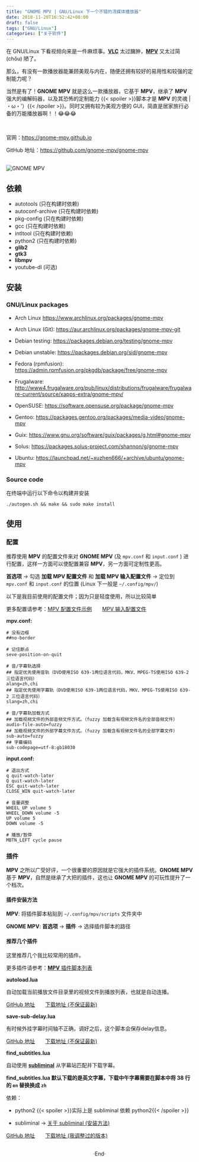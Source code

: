 ```yaml
---
title: "GNOME MPV | GNU/Linux 下一个不错的流媒体播放器"
date: 2018-11-20T16:52:42+08:00
draft: false
tags: ["GNU/Linux"]
categories: ["关于软件"]
---
```

<!-- 
![](https://mogeko.github.io/blog-images/r/029/)
<img src="" alt="" >
{{< spoiler >}}{{< /spoiler >}}
 -->

在 GNU/Linux 下看视频向来是一件麻烦事。[**VLC**](https://www.videolan.org/index.zh.html) 太过臃肿，[**MPV**](https://mpv.io/) 又太过简 (chǒu) 陋了。

那么，有没有一款播放器能兼顾美观与内在，随便还拥有较好的易用性和较强的定制能力呢？

当然是有了！**GNOME MPV** 就是这么一款播放器，它基于 **MPV**，继承了 **MPV** 强大的编解码器，以及其恐怖的定制能力 {{< spoiler >}}脚本才是 **MPV** 的灵魂 | ・ω・’）{{< /spoiler >}}。同时又拥有较为美观方便的 GUI，简直是居家旅行必备的万能播放器啊！！😂😂😂

<!-- more -->

<br>

官网：<https://gnome-mpv.github.io>

GitHub 地址：<https://github.com/gnome-mpv/gnome-mpv>

<br>

<img src="https://mogeko.github.io/blog-images/r/029/gnome_mpv.png" alt="GNOME MPV" >

## 依赖

- autotools (只在构建时依赖)
- autoconf-archive (只在构建时依赖)
- pkg-config (只在构建时依赖)
- gcc (只在构建时依赖)
- intltool (只在构建时依赖)
- python2 (只在构建时依赖)
- **glib2**
- **gtk3**
- **libmpv**
- youtube-dl (可选)

## 安装

### GNU/Linux packages

- Arch Linux <https://www.archlinux.org/packages/gnome-mpv>

- Arch Linux (Git): <https://aur.archlinux.org/packages/gnome-mpv-git>
- Debian testing: <https://packages.debian.org/testing/gnome-mpv>
- Debian unstable: <https://packages.debian.org/sid/gnome-mpv>
- Fedora (rpmfusion): <https://admin.rpmfusion.org/pkgdb/package/free/gnome-mpv>
- Frugalware: <http://www4.frugalware.org/pub/linux/distributions/frugalware/frugalware-current/source/xapps-extra/gnome-mpv/>
- OpenSUSE: <https://software.opensuse.org/package/gnome-mpv>
- Gentoo: <https://packages.gentoo.org/packages/media-video/gnome-mpv>
- Guix: <https://www.gnu.org/software/guix/packages/g.html#gnome-mpv>
- Solus: <https://packages.solus-project.com/shannon/g/gnome-mpv>
- Ubuntu: <https://launchpad.net/~xuzhen666/+archive/ubuntu/gnome-mpv>

### Source code

在终端中运行以下命令以构建并安装

```plaintext
./autogen.sh && make && sudo make install
```

## 使用

### 配置

推荐使用 **MPV** 的配置文件来对 **GNOME MPV** (及 `mpv.conf` 和 `input.conf` ) 进行配置，这样一方面可以使配置兼容 **MPV**，另一方面可定制性更高。

**首选项**  -> 勾选 **加载 MPV 配置文件** 和 **加载 MPV 输入配置文件** -> 定位到  `mpv.conf` 和 `input.conf` 的位置 (Linux 下一般是 `~/.config/mpv/`)

以下是我目前使用的配置文件；因为只是轻度使用，所以比较简单

更多配置请参考：[MPV 配置文件示例](https://github.com/mpv-player/mpv/blob/master/etc/mpv.conf)&emsp;&emsp;[MPV 输入配置文件](https://github.com/mpv-player/mpv/blob/master/etc/input.conf)

**mpv.conf:**

```plaintext
# 没有边框
##no-border

# 记住断点
seve-position-on-quit

# 音/字幕轨选择
## 指定优先使用音轨（DVD使用ISO 639-1两位语言代码，MKV、MPEG-TS使用ISO 639-2 三位语言代码）
alang=zh,chi
## 指定优先使用字幕轨（DVD使用ISO 639-1两位语言代码，MKV、MPEG-TS使用ISO 639-2 三位语言代码）
slang=zh,chi

# 音/字幕轨加载方式
## 加载视频文件的外部音频文件方式。（fuzzy 加载含有视频文件名的全部音频文件）
audio-file-auto=fuzzy
## 加载视频文件的外部字幕文件方式。（fuzzy 加载含有视频文件名的全部字幕文件）
sub-auto=fuzzy
## 字幕编码
sub-codepage=utf-8:gb18030
```

**input.conf:**

```plaintext
# 退出方式
q quit-watch-later
Q quit-watch-later
ESC quit-watch-later
CLOSE_WIN quit-watch-later

# 音量调整
WHEEL_UP volume 5
WHEEL_DOWN volume -5
UP volume 5
DOWN volume -5

# 播放/暂停
MBTN_LEFT cycle pause
```

### 插件

**MPV** 之所以广受好评，一个很重要的原因就是它强大的插件系统。**GNOME MPV** 基于 **MPV**，自然是继承了大把的插件，这也让 **GNOME MPV** 的可玩性提升了一个档次。

#### 插件安装方法

**MPV**: 将插件脚本粘贴到 `~/.config/mpv/scripts` 文件夹中

**GNOME MPV**: **首选项** -> **插件** -> 选择插件脚本的路径

#### 推荐几个插件

这里推荐几个我比较常用的插件。

更多插件请参考：[**MPV** 插件脚本列表](https://github.com/mpv-player/mpv/wiki/User-Scripts)

**autoload.lua**

自动加载当前播放文件目录里的视频文件到播放列表，也就是自动连播。

[GitHub 地址](https://github.com/mpv-player/mpv/blob/master/TOOLS/lua/autoload.lua)&emsp;&emsp;[下载地址 (不保证最新)](https://github.com/Mogeko/blog-commits/releases/download/029/autoload.lua)

**save-sub-delay.lua**

有时候外挂字幕时间轴不正确，调好之后，这个脚本会保存delay信息。

[GitHub 地址](https://github.com/zc62/mpv-scripts/blob/master/save-sub-delay.lua)&emsp;&emsp;[下载地址 (不保证最新)](https://github.com/Mogeko/blog-commits/releases/download/029/save-sub-delay.lua)

**find_subtitles.lua**

自动使用 [**subliminal**](https://github.com/Diaoul/subliminal) 从字幕站匹配并下载字幕。

**find_subtitles.lua 默认下载的是英文字幕，下载中午字幕需要在脚本中将 38 行的 `en` 替换换成 `zh`**

依赖：

- python2 {{< spoiler >}}实际上是 subliminal 依赖 python2{{< /spoiler >}}

- subliminal -> [关于 subliminal (安装方法)](https://mogeko.github.io/2018/030)

[GitHub 地址](https://github.com/directorscut82/find_subtitles/blob/master/find_subtitles.lua)&emsp;&emsp;[下载地址 (我调整过的版本)](https://github.com/Mogeko/blog-commits/releases/download/029/find_subtitles.lua)

<br>

<center>  ·End·  </center>
